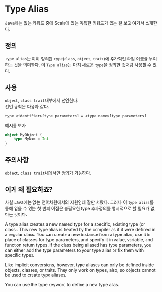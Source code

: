 # Type Alias  
Java에는 없는 키워드 중에 Scala에 있는 독특한 키워드가 있는 걸 보고 여기서 소개한다.

## 정의  
`Type alias`는 이미 정의된 `type`(`class`, `object`, `trait`)에 추가적인 타입 이름을 부여하는 것을 의미한다. 이 `Type alias`는 마치 새로운 `type`을 정의한 것처럼 사용할 수 있다.

## 사용

`object`, `class`, `trait`내부에서 선언한다.  
선언 규칙은 다음과 같다.  

```
type <identifier>[type parameters] = <type name>[type parameters]
```

예시를 보자  
```scala
object MyObject {
    type MyNum = Int
}
```

## 주의사항
`object`, `class`, `trait`내에서만 정의가 가능하다.

## 이게 왜 필요하죠?
사실 Java에는 없는 언어차원에서의 지원인데 잘만 써왔다. 그러나 이 `type alias`를 통해 얻을 수 있는 첫 번째 이점은 불필요한 type 추가정의를 명시적으로 할 필요가 없다는 것이다.

A type alias creates a new named type for a specific, existing type (or class). This new type alias is treated by the compiler as if it were defined in a regular class. You can create a new instance from a type alias, use it in place of classes for type parameters, and specify it in value, variable, and function return types. If the class being aliased has type parameters, you can either add the type parameters to your type alias or fix them with specific types.

Like implicit conversions, however, type aliases can only be defined inside objects, classes, or traits. They only work on types, also, so objects cannot be used to create type aliases.

You can use the type keyword to define a new type alias.